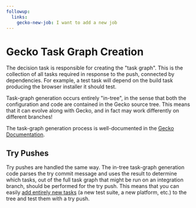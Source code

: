 ```yaml
---
followup:
  links:
    gecko-new-job: I want to add a new job
---
```


# Gecko Task Graph Creation

The decision task is responsible for creating the "task graph".
This is the collection of all tasks required in response to the push, connected by dependencies.
For example, a test task will depend on the build task producing the browser installer it should test.

Task-graph generation occurs entirely "in-tree", in the sense that both the configuration and code are contained in the Gecko source tree.
This means that it can evolve along with Gecko, and in fact may work differently on different branches!

The task-graph generation process is well-documented in the [Gecko Documentation](http://gecko.readthedocs.io/en/latest/taskcluster/taskcluster/index.html).

## Try Pushes

Try pushes are handled the same way.
The in-tree task-graph generation code parses the try commit message and uses the result to determine which tasks, out of the full task graph that might be run on an integration branch, should be performed for the try push.
This means that you can easily [add entirely new tasks](gecko-new-job) (a new test suite, a new platform, etc.) to the tree and test them with a try push.

